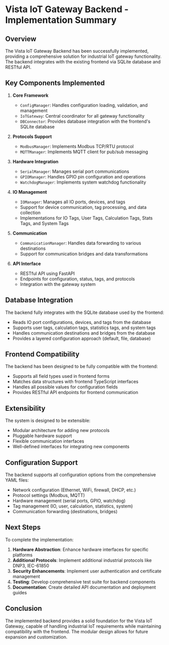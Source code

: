 # Vista IoT Gateway Backend - Implementation Summary

## Overview

The Vista IoT Gateway Backend has been successfully implemented, providing a comprehensive solution for industrial IoT gateway functionality. The backend integrates with the existing frontend via SQLite database and RESTful API.

## Key Components Implemented

1. **Core Framework**
   - `ConfigManager`: Handles configuration loading, validation, and management
   - `IoTGateway`: Central coordinator for all gateway functionality
   - `DBConnector`: Provides database integration with the frontend's SQLite database

2. **Protocols Support**
   - `ModbusManager`: Implements Modbus TCP/RTU protocol
   - `MQTTManager`: Implements MQTT client for pub/sub messaging

3. **Hardware Integration**
   - `SerialManager`: Manages serial port communications
   - `GPIOManager`: Handles GPIO pin configuration and operations
   - `WatchdogManager`: Implements system watchdog functionality

4. **IO Management**
   - `IOManager`: Manages all IO ports, devices, and tags
   - Support for device communication, tag processing, and data collection
   - Implementations for IO Tags, User Tags, Calculation Tags, Stats Tags, and System Tags

5. **Communication**
   - `CommunicationManager`: Handles data forwarding to various destinations
   - Support for communication bridges and data transformations

6. **API Interface**
   - RESTful API using FastAPI
   - Endpoints for configuration, status, tags, and protocols
   - Integration with the gateway system

## Database Integration

The backend fully integrates with the SQLite database used by the frontend:

- Reads IO port configurations, devices, and tags from the database
- Supports user tags, calculation tags, statistics tags, and system tags
- Handles communication destinations and bridges from the database
- Provides a layered configuration approach (default, file, database)

## Frontend Compatibility

The backend has been designed to be fully compatible with the frontend:

- Supports all field types used in frontend forms
- Matches data structures with frontend TypeScript interfaces
- Handles all possible values for configuration fields
- Provides RESTful API endpoints for frontend communication

## Extensibility

The system is designed to be extensible:

- Modular architecture for adding new protocols
- Pluggable hardware support
- Flexible communication interfaces
- Well-defined interfaces for integrating new components

## Configuration Support

The backend supports all configuration options from the comprehensive YAML files:

- Network configuration (Ethernet, WiFi, firewall, DHCP, etc.)
- Protocol settings (Modbus, MQTT)
- Hardware management (serial ports, GPIO, watchdog)
- Tag management (IO, user, calculation, statistics, system)
- Communication forwarding (destinations, bridges)

## Next Steps

To complete the implementation:

1. **Hardware Abstraction**: Enhance hardware interfaces for specific platforms
2. **Additional Protocols**: Implement additional industrial protocols like DNP3, IEC-61850
3. **Security Enhancements**: Implement user authentication and certificate management
4. **Testing**: Develop comprehensive test suite for backend components
5. **Documentation**: Create detailed API documentation and deployment guides

## Conclusion

The implemented backend provides a solid foundation for the Vista IoT Gateway, capable of handling industrial IoT requirements while maintaining compatibility with the frontend. The modular design allows for future expansion and customization.
